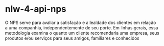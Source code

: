 # nlw-4-api-nps
O NPS serve para avaliar a satisfação e a lealdade dos clientes em relação a uma companhia, independentemente de seu porte. Em linhas gerais, essa metodologia examina o quanto um cliente recomendaria uma empresa, seus produtos e/ou serviços para seus amigos, familiares e conhecidos
